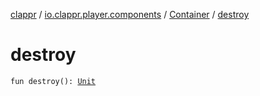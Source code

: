 [clappr](../../index.md) / [io.clappr.player.components](../index.md) / [Container](index.md) / [destroy](.)

# destroy

`fun destroy(): `[`Unit`](https://kotlinlang.org/api/latest/jvm/stdlib/kotlin/-unit/index.html)